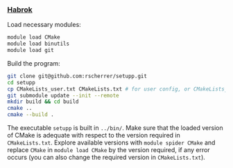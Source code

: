 ### [Habrok](https://www.rug.nl/society-business/centre-for-information-technology/research/services/hpc/facilities/peregrine-hpc-cluster?lang=en)

Load necessary modules:

```bash
module load CMake
module load binutils
module load git
```

Build the program:

```bash
git clone git@github.com:rscherrer/setupp.git
cd setupp
cp CMakeLists_user.txt CMakeLists.txt # for user config, or CMakeLists_devel.txt CMakeLists.txt for developer config
git submodule update --init --remote
mkdir build && cd build
cmake ..
cmake --build .
```

The executable `setupp` is built in `../bin/`.
Make sure that the loaded version of CMake is adequate with respect to the version required in `CMakeLists.txt`. 
Explore available versions with `module spider CMake` and replace `CMake` in `module load CMake` by the version required, if any error occurs (you can also change the required version in `CMakeLists.txt`).

